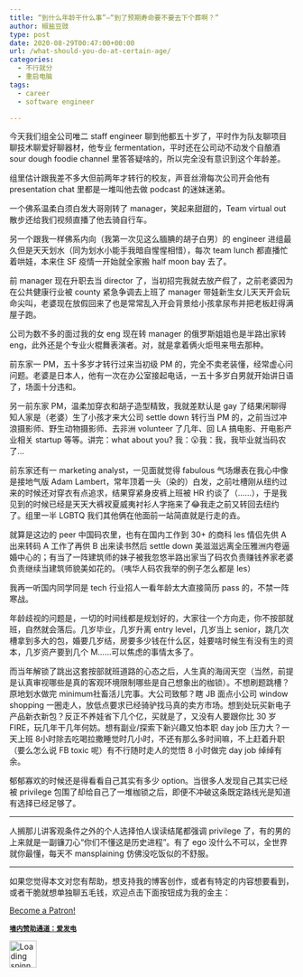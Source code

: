 ```yaml
---
title: “到什么年龄干什么事”–“到了预期寿命要不要去下个葬啊？”
author: 椒盐豆豉
type: post
date: 2020-08-29T00:47:00+00:00
url: /what-should-you-do-at-certain-age/
categories:
  - 不行就分
  - 重启电脑
tags:
  - career
  - software engineer

---
```

今天我们组全公司唯二 staff engineer 聊到他都五十岁了，平时作为队友聊项目聊技术聊爱好聊器材，他专业 fermentation，平时还在公司动不动发个自酿酒 sour dough foodie channel 里答答疑啥的，所以完全没有意识到这个年龄差。

组里估计跟我差不多大但前两年才转行的校友，声音丝滑每次公司开会他有 presentation chat 里都是一堆叫他去做 podcast 的迷妹迷弟。

一个佛系温柔白须白发大哥刚转了 manager，笑起来甜甜的，Team virtual out 散步还给我们视频直播了他去骑自行车。

另一个跟我一样佛系内向（我第一次见这么腼腆的胡子白男）的 engineer 进组最久但是天天划水（同为划水小能手我暗自惺惺相惜），每次 team lunch 都直播忙着哄娃，本来住 SF 疫情一开始就全家搬 half moon bay 去了。

前 manager 现在升职去当 director 了，当初招完我就去放产假了，之前老婆因为在公共健康行业被 county 紧急争调去上班了 manager 带娃新生女儿天天开会玩命尖叫，老婆现在放假回来了也是常常乱入开会背景给小孩拿尿布并把老板赶得满屋子跑。

公司为数不多的面过我的女 eng 现在转 manager 的俄罗斯姐姐也是半路出家转 eng，此外还是个专业火棍舞表演者。对，就是拿着俩火炬甩来甩去那种。

前东家一 PM，五十多岁才转行过来当初级 PM 的，完全不卖老装懂，经常虚心问问题。老婆是日本人，他有一次在办公室接起电话，一五十多岁白男就开始讲日语了，场面十分违和。

另一前东家 PM，温柔加穿衣和胡子造型精致，我就差默认是 gay 了结果闲聊得知人家是（老婆）生了小孩才来大公司 settle down 转行当 PM 的，之前当过冲浪摄影师、野生动物摄影师、去非洲 volunteer 了几年、回 LA 搞电影、开电影产业相关 startup 等等。讲完：what about you? 我：😮我：我，我毕业就当码农了…

前东家还有一 marketing analyst，一见面就觉得 fabulous 气场爆表在我心中像是接地气版 Adam Lambert，常年顶着一头（染的）白发，之前吐槽刚从纽约过来的时候还对穿衣有点追求，结果穿紧身皮裤上班被 HR 约谈了（……），于是我见到的时候已经是天天大裤衩夏威夷衬衫人字拖来了😂我走之前又转回去纽约了。组里一半 LGBTQ 我们其他俩在他面前一站简直就是行走的垚。

就算是这边的 peer 中国码农里，也有在国内工作到 30+ 的商科 les 情侣先供 A 出来转码 A 工作了再供 B 出来读书然后 settle down 美滋滋远离全压雅洲内卷逼婚中心的；有当了一阵建筑师的妹子被我忽悠半路出家当了码农负责赚钱养家老婆负责继续当建筑师貌美如花的。（咦华人码农我举的例子怎么都是 les）

我再一听国内同学同是 tech 行业招人一看年龄太大直接简历 pass 的，不禁一阵寒战。

年龄歧视的问题是，一切的时间线都是规划好的，大家往一个方向走，你不按部就班，自然就会落后。几岁毕业，几岁升离 entry level，几岁当上 senior，跳几次槽拿到多大的包，婚要几岁结，房要多少钱在什么区，娃要啥时候生有没有生的资本，几岁资产要到几个 M……可以焦虑的事情太多了。

而当年解锁了跳出这套按部就班道路的心态之后，人生真的海阔天空（当然，前提是认真审视哪些是真的客观环境限制哪些是自己想象出的枷锁）。不想刷题跳槽？原地划水做完 minimum社畜活儿完事。大公司致郁？瞎 JB 面点小公司 window shopping 一圈走人，放低点要求已经骑驴找马真的卖方市场。想到处玩买新电子产品新衣新包？反正不养娃省下几个亿，买就是了，又没有人要跟你比 30 岁 FIRE，玩几年干几年何妨。想有副业/探索下新兴趣又怕本职 day job 压力大？一天上班 8小时除去吃喝拉撒睡觉时几小时，不还有那么多时间嘛，不上赶着升职（要么怎么说 FB toxic 呢）有不行随时走人的觉悟 8 小时做完 day job 绰绰有余。

郁郁寡欢的时候还是得看看自己其实有多少 option。当很多人发现自己其实已经被 privilege 包围了却给自己了一堆枷锁之后，即便不冲破这条既定路线光是知道有选择已经足够了。

<hr class="wp-block-separator" />

人搁那儿讲客观条件之外的个人选择怕人误读结尾都强调 privilege 了，有的男的上来就是一副镰刀心“你们不懂这是历史进程”。有了 ego 没什么不可以，全世界就你最懂，每天不 mansplaining 仿佛没吃饭似的不舒服。

<hr class="wp-block-separator has-text-color has-background has-quaternary-background-color has-quaternary-color is-style-wide" />

如果您觉得本文对您有帮助，想支持我的博客创作，或者有特定的内容想要看到，或者干脆就想单独聊五毛钱，欢迎点击下面按钮成为我的金主：

<a href="https://www.patreon.com/bePatron?u=46962965" data-patreon-widget-type="become-patron-button">Become a Patron!</a>  
  


**<a rel="noreferrer noopener" href="https://afdian.net/@mtfront" target="_blank"><code>墙内赞助通道：爱发电</code></a>**

<div class="da-reactions-outer TpostID569">
  <div class="da-reactions-data da-reactions-container-async left" data-type="post" data-id="569" data-nonce="b7dc7f8c2f" id="da-reactions-slot-post-569"> 
  
  <div class="da-reactions-static">
    <img src="http://blog.douchi.space/wp-content/plugins/da-reactions/assets/dist/loading.svg" alt="Loading spinner" width="48" height="48" style="width:48px; height:48px" />
  </div>
</div></div>